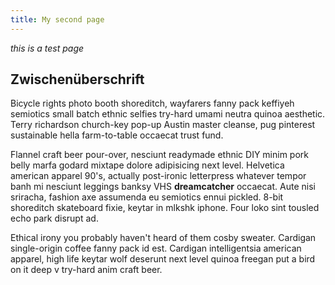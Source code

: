 ```yaml
---
title: My second page
---
```

*this is a test page*

## Zwischenüberschrift

Bicycle rights photo booth shoreditch, wayfarers fanny pack keffiyeh semiotics small batch ethnic selfies try-hard umami neutra quinoa aesthetic. Terry richardson church-key pop-up Austin master cleanse, pug pinterest sustainable hella farm-to-table occaecat trust fund. 

Flannel craft beer pour-over, nesciunt readymade ethnic DIY minim pork belly marfa godard mixtape dolore adipisicing next level. Helvetica american apparel 90's, actually post-ironic letterpress whatever tempor banh mi nesciunt leggings banksy VHS **dreamcatcher** occaecat. Aute nisi sriracha, fashion axe assumenda eu semiotics ennui pickled. 8-bit shoreditch skateboard fixie, keytar in mlkshk iphone. Four loko sint tousled echo park disrupt ad.

Ethical irony you probably haven't heard of them cosby sweater. Cardigan single-origin coffee fanny pack id est. Cardigan intelligentsia american apparel, high life keytar wolf deserunt next level quinoa freegan put a bird on it deep v try-hard anim craft beer.